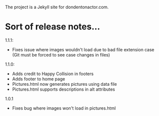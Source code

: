The project is a Jekyll site for dondentonactor.com.

# Sort of release notes...

1.1.1:

- Fixes issue where images wouldn't load due to bad file extension case (Git must be forced to see case changes in files)

1.1.0:

- Adds credit to Happy Collision in footers
- Adds footer to home page
- Pictures.html now generates pictures using data file
- Pictures.html supports descriptions in alt attributes

1.0.1

- Fixes bug where images won't load in pictures.html